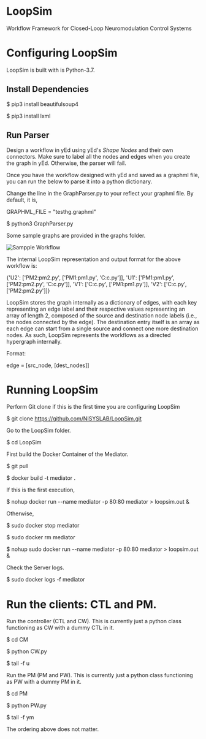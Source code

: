 # LoopSim
Workflow Framework for Closed-Loop Neuromodulation Control Systems


# Configuring LoopSim

LoopSim is built with is Python-3.7.

## Install Dependencies

$ pip3 install beautifulsoup4

$ pip3 install lxml


## Run Parser
Design a workflow in yEd using yEd's _Shape Nodes_ and their own connectors. Make sure to label all the nodes and edges when you create the graph in yEd. Otherwise, the parser will fail.

Once you have the workflow designed with yEd and saved as a graphml file, you can run the below to parse it into a python dictionary.

Change the line in the GraphParser.py to your reflect your graphml file. By default, it is,

GRAPHML_FILE = "testhg.graphml"

$ python3 GraphParser.py 

Some sample graphs are provided in the graphs folder. 

![Sampple Workflow](https://raw.githubusercontent.com/NISYSLAB/LoopSim/main/docs/testhg.jpg)

The internal LoopSim representation and output format for the above workflow is:

{'U2': ['PM2:pm2.py', ['PM1:pm1.py', 'C:c.py']], 'U1': ['PM1:pm1.py', ['PM2:pm2.py', 'C:c.py']], 'V1': ['C:c.py', ['PM1:pm1.py']], 'V2': ['C:c.py', ['PM2:pm2.py']]}

LoopSim stores the graph internally as a dictionary of edges, with each key representing an edge label and their respective values representing an array of length 2, composed of the source and destination node labels (i.e., the nodes connected by the edge). The destination entry itself is an array as each edge can start from a single source and connect one more destination nodes. As such, LoopSim represents the workflows as a directed hypergraph internally.

Format:
 
edge = [src_node, [dest_nodes]]


# Running LoopSim


Perform Git clone if this is the first time you are configuring LoopSim

$ git clone https://github.com/NISYSLAB/LoopSim.git

Go to the LoopSim folder.

$ cd LoopSim

First build the Docker Container of the Mediator.

$ git pull

$ docker build -t mediator .

If this is the first execution,

$ nohup docker run --name mediator  -p 80:80 mediator > loopsim.out &

Otherwise,

$ sudo docker stop mediator

$ sudo docker rm mediator

$ nohup sudo docker run --name mediator  -p 80:80 mediator > loopsim.out &

Check the Server logs.

$ sudo docker logs -f mediator


# Run the clients: CTL and PM.

Run the controller (CTL and CW). This is currently just a python class functioning as CW with a dummy CTL in it.

$ cd CM

$ python CW.py

$ tail -f u

Run the PM (PM and PW). This is currently just a python class functioning as PW with a dummy PM in it.

$ cd PM

$ python PW.py

$ tail -f ym

The ordering above does not matter.

